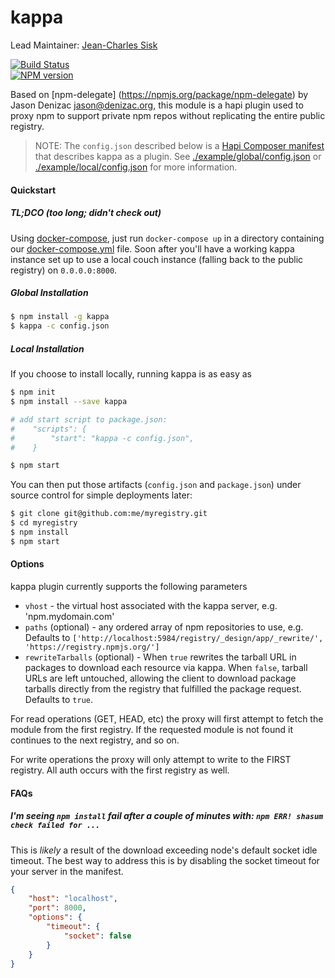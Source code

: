 kappa
======

Lead Maintainer: [Jean-Charles Sisk](https://github.com/jasisk/)  

[![Build Status](https://travis-ci.org/krakenjs/kappa.svg?branch=master)](https://travis-ci.org/krakenjs/kappa)  
[![NPM version](https://badge.fury.io/js/kappa.png)](http://badge.fury.io/js/kappa)  

Based on [npm-delegate] (https://npmjs.org/package/npm-delegate) by Jason Denizac <jason@denizac.org>, this module
is a hapi plugin used to proxy npm to support private npm repos without replicating the entire public registry.

> NOTE: The `config.json` described below is a [Hapi Composer manifest](http://spumko.github.io/resource/api/#hapi-composer)
that describes kappa as a plugin. See [./example/global/config.json](example/global/config.json) or
[./example/local/config.json](example/local/config.json) for more information.

#### Quickstart

##### TL;DCO (too long; didn't check out)
Using [docker-compose](https://docs.docker.com/compose/install/), just run `docker-compose up` in a directory containing our [docker-compose.yml](docker-compose.yml) file. Soon after you'll have a working kappa instance set up to use a local couch instance (falling back to the public registry) on `0.0.0.0:8000`.

##### Global Installation
```bash
$ npm install -g kappa
$ kappa -c config.json
```

##### Local Installation
If you choose to install locally, running kappa is as easy as
```bash
$ npm init
$ npm install --save kappa

# add start script to package.json:
#    "scripts": {
#        "start": "kappa -c config.json",
#    }

$ npm start
```

You can then put those artifacts (`config.json` and `package.json`) under source control for simple deployments later:
```bash
$ git clone git@github.com:me/myregistry.git
$ cd myregistry
$ npm install
$ npm start
```

#### Options
kappa plugin currently supports the following parameters

- `vhost` - the virtual host associated with the kappa server, e.g. 'npm.mydomain.com'
- `paths` (optional) - any ordered array of npm repositories to use, e.g. Defaults to `['http://localhost:5984/registry/_design/app/_rewrite/', 'https://registry.npmjs.org/']`
- `rewriteTarballs` (optional) - When `true` rewrites the tarball URL in packages to download each resource via kappa. When `false`, tarball URLs
are left untouched, allowing the client to download package tarballs directly from the registry that fulfilled the package request. Defaults to `true`.

For read operations (GET, HEAD, etc) the proxy will first attempt to fetch the module from the first registry.
If the requested module is not found it continues to the next registry, and so on.

For write operations the proxy will only attempt to write to the FIRST registry. All auth occurs with the first registry as well.

#### FAQs

##### I'm seeing `npm install` fail after a couple of minutes with: `npm ERR! shasum check failed for ...`
This is *likely* a result of the download exceeding node's default socket idle timeout. The best way to address this is by disabling the socket timeout for your server in the manifest.

``` json
{
    "host": "localhost",
    "port": 8000,
    "options": {
        "timeout": {
            "socket": false
        }
    }
}
```
